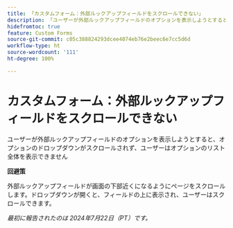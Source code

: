 ```yaml
---
title: 「カスタムフォーム：外部ルックアップフィールドをスクロールできない」
description: 「ユーザーが外部ルックアップフィールドのオプションを表示しようとすると、オプションのドロップダウンがスクロールされず、ユーザーはオプションのリスト全体を表示できません」
hidefromtoc: true
feature: Custom Forms
source-git-commit: c05c388824293dcee4074eb76e2beec6e7cc5d6d
workflow-type: ht
source-wordcount: '111'
ht-degree: 100%

---
```



# カスタムフォーム：外部ルックアップフィールドをスクロールできない

ユーザーが外部ルックアップフィールドのオプションを表示しようとすると、オプションのドロップダウンがスクロールされず、ユーザーはオプションのリスト全体を表示できません

**回避策**

外部ルックアップフィールドが画面の下部近くになるようにページをスクロールします。ドロップダウンが開くと、フィールドの上に表示され、ユーザーはスクロールできます。

_最初に報告されたのは 2024年7月22日（PT）です。_

